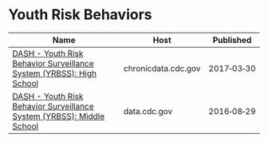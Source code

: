 # Youth Risk Behaviors

Name | Host | Published
---- | ---- | ---------
[DASH - Youth Risk Behavior Surveillance System (YRBSS): High School](../datasets/svam-8dhg.md) | chronicdata.cdc.gov | 2017&#x2011;03&#x2011;30
[DASH - Youth Risk Behavior Surveillance System (YRBSS): Middle School](../datasets/k5bc-k3g8.md) | data.cdc.gov | 2016&#x2011;08&#x2011;29

